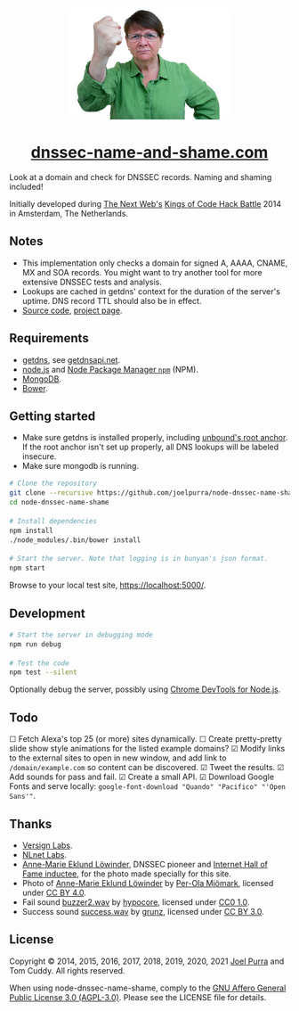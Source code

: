 <p align="center">
  <a href="https://dnssec-name-and-shame.com/"><img src="public/resources/image/angry.jpg" alt="Photo of Anne-Marie Eklund Löwinder, DNSSEC pioneer, when she's angry" title="Photo of Anne-Marie Eklund Löwinder, DNSSEC pioneer, when she's angry" width="300" height="200" border="0" /></a>
</p>
<h1 align="center">
  <a href="https://dnssec-name-and-shame.com/">dnssec-name-and-shame.com</a>
</h1>


Look at a domain and check for DNSSEC records. Naming and shaming included!

Initially developed during [The Next Web's](https://thenextweb.com/) [Kings of Code Hack Battle](https://thenextweb.com/conference/europe/hack-battle/) 2014 in Amsterdam, The Netherlands.



## Notes

- This implementation only checks a domain for signed A, AAAA, CNAME, MX and SOA records. You might want to try another tool for more extensive DNSSEC tests and analysis.
- Lookups are cached in getdns' context for the duration of the server's uptime. DNS record TTL should also be in effect.
- [Source code](https://github.com/joelpurra/node-dnssec-name-shame), [project page](https://joelpurra.com/projects/node-dnssec-name-shame/).



## Requirements

- [getdns](https://github.com/getdnsapi/getdns), see [getdnsapi.net](https://getdnsapi.net/).
- [node.js](https://nodejs.org/) and [Node Package Manager `npm`](https://www.npmjs.org/) (NPM).
- [MongoDB](https://www.mongodb.org/).
- [Bower](https://bower.io/).



## Getting started

- Make sure getdns is installed properly, including [unbound's root anchor](https://www.unbound.net/documentation/howto_anchor.html). If the root anchor isn't set up properly, all DNS lookups will be labeled insecure.
- Make sure mongodb is running.

```bash
# Clone the repository
git clone --recursive https://github.com/joelpurra/node-dnssec-name-shame.git node-dnssec-name-shame
cd node-dnssec-name-shame

# Install dependencies
npm install
./node_modules/.bin/bower install

# Start the server. Note that logging is in bunyan's json format.
npm start
```

Browse to your local test site, [https://localhost:5000/](http://localhost:5000/).



## Development

```bash
# Start the server in debugging mode
npm run debug

# Test the code
npm test --silent
```

Optionally debug the server, possibly using [Chrome DevTools for Node.js](https://medium.com/@paul_irish/debugging-node-js-nightlies-with-chrome-devtools-7c4a1b95ae27).



## Todo

&#9744; Fetch Alexa's top 25 (or more) sites dynamically.
&#9744; Create pretty-pretty slide show style animations for the listed example domains?
&#9745; Modify links to the external sites to open in new window, and add link to `/domain/example.com` so content can be discovered.
&#9745; Tweet the results.
&#9745; Add sounds for pass and fail.
&#9745; Create a small API.
&#9745; Download Google Fonts and serve locally: `google-font-download "Quando" "Pacifico" "'Open Sans'"`.



## Thanks

- [Versign Labs](https://labs.verisigninc.com/).
- [NLnet Labs](https://nlnetlabs.nl/).
- [Anne-Marie Eklund Löwinder](https://twitter.com/amelsec), DNSSEC pioneer and [Internet Hall of Fame inductee](https://www.internethalloffame.org/inductees/anne-marie-eklund-l%C3%B6winder), for the photo made specially for this site.
- Photo of [Anne-Marie Eklund Löwinder](https://twitter.com/amelsec) by [Per-Ola Mjömark](http://www.mjomark.com/), licensed under [CC BY 4.0](https://creativecommons.org/licenses/by/4.0/).
- Fail sound [buzzer2.wav](https://www.freesound.org/people/hypocore/sounds/164089/) by [hypocore](https://www.freesound.org/people/hypocore/), licensed under [CC0 1.0](https://creativecommons.org/publicdomain/zero/1.0/).
- Success sound [success.wav](https://www.freesound.org/people/grunz/sounds/109662/) by [grunz](https://www.freesound.org/people/grunz/), licensed under [CC BY 3.0](https://creativecommons.org/licenses/by/3.0/).


## License

Copyright © 2014, 2015, 2016, 2017, 2018, 2019, 2020, 2021 [Joel Purra](https://joelpurra.com/) and Tom Cuddy. All rights reserved.

When using node-dnssec-name-shame, comply to the [GNU Affero General Public License 3.0 (AGPL-3.0)](https://en.wikipedia.org/wiki/Affero_General_Public_License). Please see the LICENSE file for details.
